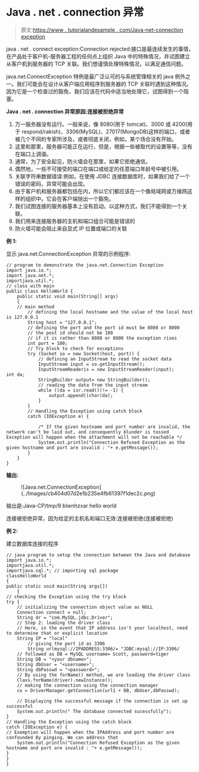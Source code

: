 # Java . net . connection 异常

> 原文:[https://www . tutorialandexample . com/Java-net-connection exception](https://www.tutorialandexample.com/java-net-connectionexception)

java . net . connect exception:Connection rejected:接口是最连续发生的事情，在产品处于客户机-服务器工程的任何点上组织 Java 中的特殊情况，并试图建立从客户机到服务器的 TCP 关联。我们想谨慎处理特殊情况，以满足通信问题。

java.net.ConnectException 特例是最广泛认可的与系统管理相关的 java 例外之一。我们可能会在设计从客户端应用程序到服务器的 TCP 关联时遇到这种情况。因为它是一个检查过的豁免，我们应该在代码中适当地处理它，试图得到一个阻塞。

**Java . net . connection 异常原因:连接被拒绝异常**

1.  万一服务器没有运行。一般来说，像 8080(用于 tomcat)、3000 或 4200(用于 respond/rakish)、3306(MySQL)、27017(MongoDB)这样的端口，或者被几个不同的专家所涉及，或者彻底关闭，例如，某个场合没有开始。
2.  这里和那里，服务器可能正在运行，但是，根据一些被取代的设置等等，没有在端口上调谐。
3.  通常，为了安全起见，防火墙会在那里，如果它拒绝通信。
4.  偶然地，一些不可接受的端口在端口或给定的任意端口年龄号中被引用。
5.  关联字符串数据错误:例如，在使用 JDBC 连接数据库时，如果我们给了一个错误的密码，异常可能会出现。
6.  由于客户机和服务器都包括在内，所以它们都应该在一个像局域网或万维网这样的组织中。它会在客户端抛出一个豁免。
7.  我们试图连接的服务器基本上没有启动。以这种方式，我们不能得到一个关联。
8.  我们用来连接服务器的主机和端口组合可能是错误的
9.  防火墙可能会阻止来自显式 IP 位置或端口的关联

**例 1:**

显示 java.net.ConnectionException 异常的示例程序:

```
// program to demonstrate the java.net.Connection Exception
import java.io.*;
import java.net.*;
importjava.util.*;
// class with main
public class HelloWorld {
	public static void main(String[] args)
	{
    // main method
		// defining the local hostname and the value of the local host is 127.0.0.1
		String host = "127.0.0.1";
		// defining the port and the port id must be 8080 or 8000
		// the post id should not be 100 
		// if it is rather than 8080 or 8000 the exception rises
		int port = 100;
		// Try block to check for exceptions
		try (Socket so = new Socket(host, port)) {
			// defining an InputStream to read the socket data
			InputStream input = so.getInputStream();
			InputStreamReaderis = new InputStreamReader(input);
int da;
			StringBuilder output= new StringBuilder();
			// reading the data from the input stream
			while ((da = isr.read())!= -1) {
				output.append((char)da);
			}
		}
		// Handling the Exception using catch block
		catch (IOException e) {

			/* If the given hostname and port number are invalid, the network can't be laid out, and consequently blunder is tossed Exception will happen when the attachment will not be reachable */
			System.out.println("Connection Refused Exception as the given hostname and port are invalid : "+ e.getMessage());
		}
	}
}
```

**输出:**

<figure class="wp-block-image">![Java.net.ConnectionException](../Images/cb404d07d2e1b235e4fb61397f1dec2c.png)</figure>

输出是:Java-CP/tmp/9 blwnhzxar hello world

连接被拒绝异常，因为给定的主机名和端口无效:连接被拒绝(连接被拒绝)

**例 2:**

建立数据库连接的程序

```
// java program to setup the connection between the Java and database
import java.io.*;
importjava.util.*;
importjava.sql.*; // importing sql package
classHelloWorld
{
public static void main(String args[])
    {
// checking the Exception using the try block
try {
	// initializing the connection object value as NULL
	Connection connect = null;
	String dr = "com.MySQL.jdbc.Driver";
	// Step 2: loading the driver class 
	// Here, in the event that IP address isn't your localhost, need to determine that or explicit location
	String IP = "local"
		// giving the port id as 3306
		String urlmysql://IPADDRESS:3306/= "JDBC:mysql://IP:3306/
	// followed as DB = MySQL username= Scott, password=tiger
	String DB = "<your dbname>";
	String dbUser = "<username>";
	String dbPasswd = "<password>";
	// By using the forName() method, we are loading the driver class
	Class.forName(driver).newInstance();
	// making the connection using the connection manager
	co = DriverManager.getConnection(url1 + DB, dbUser,dbPasswd);

	// Displaying the successful message if the connection is set up successful
	System.out.println(" The database connected sucessfully");
}
// Handling the Exception using the catch block
catch (IOException e) {
// Exemption will happen when the IPAddress and port number are confounded By pinging. We can address that
	System.out.println("Connection Refused Exception as the given hostname and port are invalid : "+ e.getMessage());
}
}
}
```
